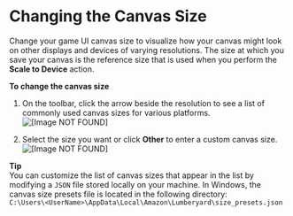 # Changing the Canvas Size<a name="ui-editor-changing-size"></a>

Change your game UI canvas size to visualize how your canvas might look on other displays and devices of varying resolutions\. The size at which you save your canvas is the reference size that is used when you perform the **Scale to Device** action\.

**To change the canvas size**

1. On the toolbar, click the arrow beside the resolution to see a list of commonly used canvas sizes for various platforms\.  
![\[Image NOT FOUND\]](http://docs.aws.amazon.com/lumberyard/latest/userguide/images/ui-canvas-change-size.png)

1. Select the size you want or click **Other** to enter a custom canvas size\.  
![\[Image NOT FOUND\]](http://docs.aws.amazon.com/lumberyard/latest/userguide/images/ui-canvas-select-size.png)

**Tip**  
You can customize the list of canvas sizes that appear in the list by modifying a `JSON` file stored locally on your machine\. In Windows, the canvas size presets file is located in the following directory:  
`C:\Users\<UserName>\AppData\Local\Amazon\Lumberyard\size_presets.json`